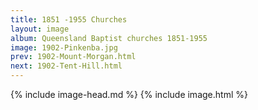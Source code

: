 ```yaml
---
title: 1851 -1955 Churches
layout: image
album: Queensland Baptist churches 1851-1955
image: 1902-Pinkenba.jpg
prev: 1902-Mount-Morgan.html
next: 1902-Tent-Hill.html
---
```

 {% include image-head.md %}
{% include image.html %}